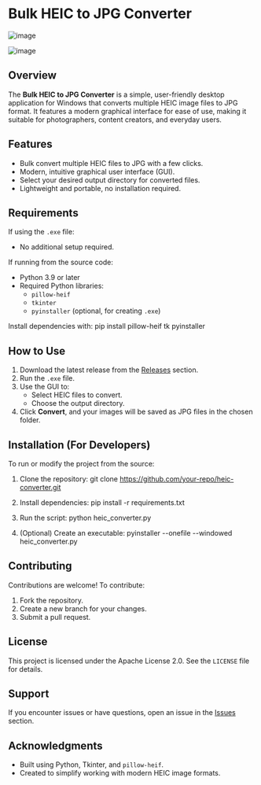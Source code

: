 # Bulk HEIC to JPG Converter

![image](https://github.com/user-attachments/assets/c5c068a6-6c84-407e-8509-be28f53c01fe)

![image](https://github.com/user-attachments/assets/6a1bf960-d1cc-4bc9-b365-9a26b3b3a3e1)


## Overview
The **Bulk HEIC to JPG Converter** is a simple, user-friendly desktop application for Windows that converts multiple HEIC image files to JPG format. It features a modern graphical interface for ease of use, making it suitable for photographers, content creators, and everyday users.

## Features
- Bulk convert multiple HEIC files to JPG with a few clicks.
- Modern, intuitive graphical user interface (GUI).
- Select your desired output directory for converted files.
- Lightweight and portable, no installation required.

## Requirements
If using the `.exe` file:
- No additional setup required.

If running from the source code:
- Python 3.9 or later
- Required Python libraries:
  - `pillow-heif`
  - `tkinter`
  - `pyinstaller` (optional, for creating `.exe`)

Install dependencies with: pip install pillow-heif tk pyinstaller


## How to Use
1. Download the latest release from the [Releases](https://github.com/your-repo/releases) section.
2. Run the `.exe` file.
3. Use the GUI to:
   - Select HEIC files to convert.
   - Choose the output directory.
4. Click **Convert**, and your images will be saved as JPG files in the chosen folder.

## Installation (For Developers)
To run or modify the project from the source:
1. Clone the repository: git clone https://github.com/your-repo/heic-converter.git

2. Install dependencies: pip install -r requirements.txt

3. Run the script: python heic_converter.py

4. (Optional) Create an executable: pyinstaller --onefile --windowed heic_converter.py


## Contributing
Contributions are welcome! To contribute:
1. Fork the repository.
2. Create a new branch for your changes.
3. Submit a pull request.

## License
This project is licensed under the Apache License 2.0. See the `LICENSE` file for details.

## Support
If you encounter issues or have questions, open an issue in the [Issues](https://github.com/your-repo/issues) section.

## Acknowledgments
- Built using Python, Tkinter, and `pillow-heif`.
- Created to simplify working with modern HEIC image formats.


